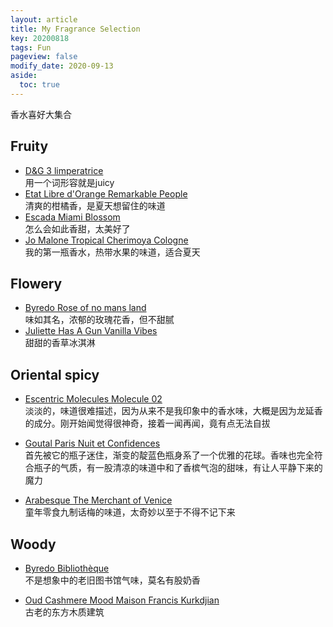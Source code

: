 ```yaml
---
layout: article
title: My Fragrance Selection
key: 20200818
tags: Fun
pageview: false
modify_date: 2020-09-13
aside:
  toc: true
---
```



香水喜好大集合

<!--more-->


## Fruity
- [D&G 3 limperatrice](https://www.fragrantica.asia/perfume/Dolce-Gabbana/D-G-Anthology-L-Imperatrice-3-6086.html)    
用一个词形容就是juicy
- [Etat Libre d'Orange Remarkable People](https://www.fragrantica.asia/perfume/Etat-Libre-d-Orange/Remarkable-People-30504.html)     
清爽的柑橘香，是夏天想留住的味道
- [Escada Miami Blossom](https://www.fragrantica.asia/perfume/Escada/Miami-Blossom-53054.html)    
怎么会如此香甜，太美好了
- [Jo Malone Tropical Cherimoya Cologne](https://www.fragrantica.asia/perfume/Jo-Malone-London/Tropical-Cherimoya-Cologne-49602.html)    
我的第一瓶香水，热带水果的味道，适合夏天

## Flowery

- [Byredo Rose of no mans land](https://www.fragrantica.asia/perfume/Byredo/Rose-Of-No-Man-s-Land-31931.html)    
味如其名，浓郁的玫瑰花香，但不甜腻
- [Juliette Has A Gun Vanilla Vibes](https://www.fragrantica.asia/perfume/Juliette-Has-A-Gun/Vanilla-Vibes-54878.html)    
甜甜的香草冰淇淋


## Oriental spicy

- [Escentric Molecules Molecule 02](https://www.fragrantica.asia/perfume/Escentric-Molecules/Escentric-02-3607.html)    
淡淡的，味道很难描述，因为从来不是我印象中的香水味，大概是因为龙延香的成分。刚开始闻觉得很神奇，接着一闻再闻，竟有点无法自拔

- [Goutal Paris Nuit et Confidences](https://www.fragrantica.asia/perfume/Annick-Goutal/Nuit-et-Confidences-46239.html)   
首先被它的瓶子迷住，渐变的靛蓝色瓶身系了一个优雅的花球。香味也完全符合瓶子的气质，有一股清凉的味道中和了香槟气泡的甜味，有让人平静下来的魔力

- [Arabesque The Merchant of Venice](https://www.fragrantica.asia/perfume/The-Merchant-of-Venice/Arabesque-32670.html)   
童年零食九制话梅的味道，太奇妙以至于不得不记下来

## Woody 

- [Byredo Bibliothèque](https://www.fragrantica.asia/perfume/Byredo/Biblioth-que-43324.html)   
不是想象中的老旧图书馆气味，莫名有股奶香

- [Oud Cashmere Mood Maison Francis Kurkdjian](https://www.fragrantica.asia/perfume/Maison-Francis-Kurkdjian/Oud-Cashmere-Mood-17661.html)   
古老的东方木质建筑